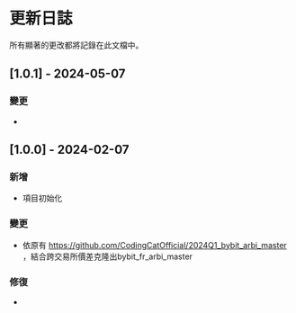 # 更新日誌

所有顯著的更改都將記錄在此文檔中。

## [1.0.1] - 2024-05-07
### 變更
- 


## [1.0.0] - 2024-02-07
### 新增
- 項目初始化
### 變更
- 依原有 https://github.com/CodingCatOfficial/2024Q1_bybit_arbi_master ，結合跨交易所價差克隆出bybit_fr_arbi_master
### 修復
- 
